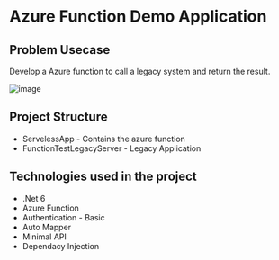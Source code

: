 # Azure Function Demo Application

## Problem Usecase

Develop a Azure function to call a legacy system and return the result.

![image](https://user-images.githubusercontent.com/11566992/211611924-3ba40151-e26f-46ab-a0c5-661b7b882c5d.png)




## Project Structure
- ServelessApp - Contains the azure function
- FunctionTestLegacyServer - Legacy Application

## Technologies used in the project
- .Net 6
- Azure Function
- Authentication - Basic
- Auto Mapper
- Minimal API
- Dependacy Injection
